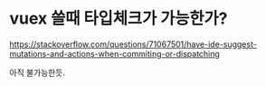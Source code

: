 # vuex 쓸때 타입체크가 가능한가?
https://stackoverflow.com/questions/71067501/have-ide-suggest-mutations-and-actions-when-commiting-or-dispatching

아직 불가능한듯. 
